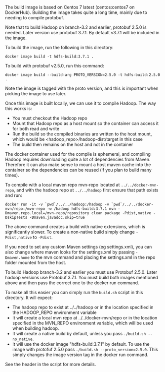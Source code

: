 The build image is based on Centos 7 latest (centos:centos7 on DockerHub). Building the image takes quite a long time, mainly due to needing to compile protobuf.

Note that to build Hadoop on branch-3.2 and earlier, protobuf 2.5.0 is needed. Later version use protobuf 3.7.1. By default v3.7.1 will be included in the image.

To build the image, run the following in this directory:

```
docker image build -t hdfs-build:3.7.1 .
```

To build with protobuf v2.5.0, run this command:

```
docker image build --build-arg PROTO_VERSION=2.5.0 -t hdfs-build:2.5.0 .
```

Note the image is tagged with the proto version, and this is important when picking the image to use later.

Once this image is built locally, we can use it to compile Hadoop. The way this works is:

 * You must checkout the Hadoop repo
 * Mount that Hadoop repo as a host mount so the container can access it for both read and write
 * Run the build so the compiled binaries are written to the host mount, which would be <hadoop_repo>/hadoop-dist/target in this case
 * The build then remains on the host and not in the container

The docker container used for the compile is ephemeral, and compiling Hadoop requires downloading quite a lot of dependencies from Maven. Therefore it can also make sense to mount a host maven cache into the container so the dependencies can be reused (if you plan to build many times).

To compile with a local maven repo mvn-repo located at `../../docker-mvn-repo`, and with the hadoop repo at `../../hadoop` first ensure that path exists and run:

```
docker run -it -v `pwd`/../../hadoop:/hadoop -v `pwd`/../../docker-mvn/repo:/mvn-repo -w /hadoop hdfs-build:3.7.1 mvn -Dmaven.repo.local=/mvn-repo/repository clean package -Pdist,native -DskipTests -Dmaven.javadoc.skip=true
```

The above command creates a build with native extensions, which is significantly slower. To create a non-native build simply change `-Pdist,native` to `-Pdist`.

If you need to set any custom Maven settings (eg settings.xml), you can also change where maven looks for the settings.xml by passing `-Dmaven.home` to the mvn command and placing the settings.xml in the repo folder mounted from the host.

To build Hadoop branch-3.2 and earlier you must use Protobuf 2.5.0. Later hadoop versions use Protobuf 3.7.1. You must build both images mentioned above and then pass the correct one to the docker run command.

To make all this easier you can simply run the `build.sh` script in this directory. It will expect:

* The hadoop repo to exist at ../../hadoop or in the location specified in the HADOOP_REPO environment variable
* It will create a local mvn repo at ../../docker-mvn/repo or in the location specified in the MVN_REPO environment variable, which will be used when building hadoop.
* It will create a native build by default, unless you pass `./build.sh --no_native`.
* It will use the docker image "hdfs-build:3.7.1" by default. To use the image with protofuf 2.5.0 pass `./build.sh --proto_version=2.5.0`. This simply changes the image version tag in the docker run command.

See the header in the script for more details.
